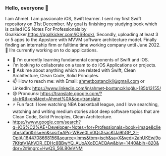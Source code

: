 ### Hello, everyone 👋

I am Ahmet. I am passionate  iOS, Swift learner. I sent my first Swift repository on 31st December. 
My goal is finishing my studying book which is called iOS Notes For Professionals  by Goalkicker,https://goalkicker.com/iOSBook/, Secondly, uploading at least 3 or 5 apps to the Appstore with MVVM software architecture  model. Finally finding an internship firm or fulltime time working company until June 2022. 
 🔭 I’m currently working on to do applications.
- 🌱 I’m currently learning fundamental components of Swift and iOS. 
- I’m looking to collaborate on a team to do iOS Applications or projects. 
- 💬 Ask me about anything which are related with Swift, Clean Architecture, Clean Code, Solid Principles.
- 📫 How to reach me:  with Email: ahmetbostancikli@gmail.com or  LinkedIn: https://www.linkedin.com/in/ahmet-bostancıklıoğlu-185b13155/
- 😄 Pronouns:  https://translate.google.com/?sl=tr&tl=en&text=Ahmet%0A&op=translate
- ⚡ Fun fact: I love watching NBA basketball league, and I love searching, watching and writing medium stories abot deep software topics that are Clean Code, Solid Principles, Clean Architecture. 
- https://www.google.com/search?q=iOS%C2%AE+Developer+Notes+for+Professionals+book+image&client=safari&rls=en&sxsrf=APq-WBve0Ln0QsXsacKlJa9hGP_2r-OpIA:1644708668156&source=lnms&tbm=isch&sa=X&ved=2ahUKEwj9o7Kfqfv1AhVDR_EDHc8BBwYQ_AUoAXoECAEQAw&biw=1440&bih=820&dpr=2#imgrc=HwQS_56LB0eVNM
<!--
**ahmetbostanciklioglu/AhmetBostanciklioglu** is a ✨ _special_ ✨ repository because its `README.md` (this file) appears on your GitHub profile.

Here are some ideas to get you started:


-->
